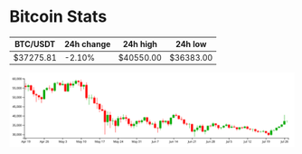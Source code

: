 # Bitcoin Stats

BTC/USDT|24h change|24h high|24h low|
|---|---|---|---|
|$37275.81|-2.10%|$40550.00|$36383.00|

<img src="./chart.svg">
